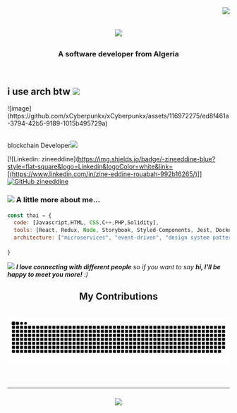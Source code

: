 <img align="right" src="https://visitor-badge.laobi.icu/badge?page_id=xCyberpunkx.xCyberpunkx"/>

<h1 align="center">
    <img src="https://readme-typing-svg.herokuapp.com/?font=Righteous&size=35&center=true&vCenter=true&width=500&height=70&duration=4000&lines=Hi+There!+👋;+I'm+Zinou!;"/>
</h1>

<h3 align="center">A software developer from Algeria</h3>

<br/>

<h2> i use arch btw <img src="https://media.giphy.com/media/mGcNjsfWAjY5AEZNw6/giphy.gif" width="50"></h2>
![image](https://github.com/xCyberpunkx/xCyberpunkx/assets/116972275/ed8f461a-3794-42b5-9189-1015b495729a)

</br>blockchain Developer<img src="https://media.giphy.com/media/WUlplcMpOCEmTGBtBW/giphy.gif" width="30"> 
</em></p>


[![Linkedin: zineeddine](https://img.shields.io/badge/-zineeddine-blue?style=flat-square&logo=Linkedin&logoColor=white&link=[(https://www.linkedin.com/in/zine-eddine-rouabah-992b16265/)]]
[![GitHub zineeddine](https://img.shields.io/github/followers/xCyberpunkx?label=follow&style=social)](https://github.com/xCyberpunkx)


### <img src="https://media.giphy.com/media/VgCDAzcKvsR6OM0uWg/giphy.gif" width="50"> A little more about me...  

```javascript
const thai = {
  code: [Javascript,HTML, CSS,C++,PHP,Solidity],
  tools: [React, Redux, Node, Storybook, Styled-Components, Jest, Docker,Laravel,Bash],
  architecture: ["microservices", "event-driven", "design system pattern","MVC"], 

}
```

<img src="https://media.giphy.com/media/LnQjpWaON8nhr21vNW/giphy.gif" width="60"> <em><b>I love connecting with different people</b> so if you want to say <b>hi, I'll be happy to meet you more!</b> :)</em>

<div align="center">
  <h2> My Contributions </h2>
  <br>
  <img alt="snake eating my contributions" src="https://raw.githubusercontent.com/xCyberpunkx/xCyberpunkx/output/github-contribution-grid-snake.svg" />
  <br/><br/><br/>
</div>
<hr/>
<h3 align="center">
    <img src="https://readme-typing-svg.herokuapp.com/?font=Righteous&size=25&center=true&vCenter=true&width=500&height=70&duration=4000&lines=Thanks+for+visiting!+✌️;+Shoot+me+a+message+on+Linkedin!;I'm+always+down+to+collab+:)">
</h3>

